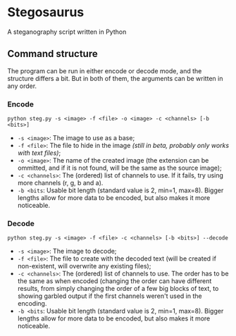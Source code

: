 # Stegosaurus
A steganography script written in Python
## Command structure
The program can be run in either encode or decode mode, and the structure differs a bit. But in both of them, the arguments can be written in any order.
### Encode
```shell
python steg.py -s <image> -f <file> -o <image> -c <channels> [-b <bits>]
```
- `-s <image>`: The image to use as a base;
- `-f <file>`: The file to hide in the image _(still in beta, probably only works with text files)_;
- `-o <image>`: The name of the created image (the extension can be ommitted, and if it is not found, will be the same as the source image);
- `-c <channels>`: The (ordered) list of channels to use. If it fails, try using more channels (r, g, b and a).
- `-b <bits`: Usable bit length (standard value is 2, min=1, max=8). Bigger lengths allow for more data to be encoded, but also makes it more noticeable.

### Decode
```shell
python steg.py -s <image> -f <file> -c <channels> [-b <bits>] --decode
```
- `-s <image>`: The image to decode;
- `-f <file>`: The file to create with the decoded text (will be created if non-existent, will overwrite any existing files);
- `-c <channels>`: The (ordered) list of channels to use. The order has to be the same as when encoded (changing the order can have different results, from simply changing the order of a few big blocks of text, to showing garbled output if the first channels weren't used in the encoding.
- `-b <bits`: Usable bit length (standard value is 2, min=1, max=8). Bigger lengths allow for more data to be encoded, but also makes it more noticeable.
